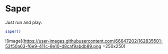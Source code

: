 # Saper

Just run and play:
```bash
saper()
```

![image](https://user-images.githubusercontent.com/66647202/162835501-53f50a63-f6e9-411c-8e10-d8caf9abdb89.png =250x250) 
